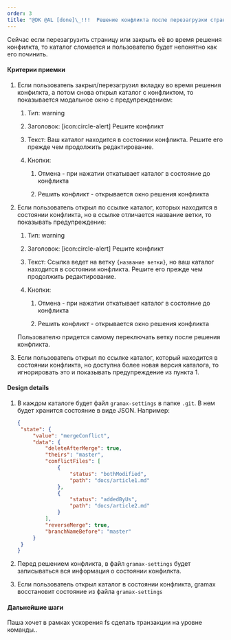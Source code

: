 ```yaml
---
order: 3
title: "@DK @AL [done]\_!!!  Решение конфликта после перезагрузки страницы"
---
```


Сейчас если перезагрузить страницу или закрыть её во время решения конфилкта, то каталог сломается и пользователю будет непонятно как его починить.

#### Критерии приемки

1. Если пользователь закрыл/перезагрузил вкладку во время решения конфилкта, а потом снова открыл каталог с конфликтом, то показывается модальное окно с предупреждением:

   1. Тип: warning

   2. Заголовок: [icon:circle-alert] Решите конфликт

   3. Текст: Ваш каталог находится в состоянии конфликта. Решите его прежде чем продолжить редактирование.

   4. Кнопки:

      1. Отмена - при нажатии откатывает каталог в состояние до конфликта

      2. Решить конфликт - открывается окно решения конфликта

2. Если пользователь открыл по ссылке каталог, которых находится в состоянии конфликта, но в ссылке отличается название ветки, то показывать предупреждение:

   1. Тип: warning

   2. Заголовок: [icon:circle-alert] Решите конфликт

   3. Текст: Ссылка ведет на ветку `{название ветки}`, но ваш каталог находится в состоянии конфликта. Решите его прежде чем продолжить редактирование.

   4. Кнопки:

      1. Отмена - при нажатии откатывает каталог в состояние до конфликта

      2. Решить конфликт - открывается окно решения конфликта

   Пользователю придется самому переключать ветку после решения конфликта.

3. Если пользователь открыл по ссылке каталог, который находится в состоянии конфликта, но доступна более новая версия каталога, то игнорировать это и показывать предупреждение из пункта 1.

#### Design details

1. В каждом каталоге будет файл `gramax-settings` в папке `.git`. В нем будет хранится состояние в виде JSON. Например:

   ```json
   {
   	"state": {
   		"value": "mergeConflict",
   		"data": {
   			"deleteAfterMerge": true,
   			"theirs": "master",
   			"conflictFiles": [
   				{
   					"status": "bothModified",
   					"path": "docs/article1.md"
   				},
   				{
   					"status": "addedByUs",
   					"path": "docs/article2.md"
   				}
   			],
   			"reverseMerge": true,
   			"branchNameBefore": "master"
   		}
   	}
   }
   ```

2. Перед решением конфликта, в файл `gramax-settings` будет записываться вся информация о состоянии конфилкта.

3. Если пользователь открыл каталог в состоянии конфликта, gramax восстановит состояние из файла `gramax-settings`



#### Дальнейшие шаги

Паша хочет в рамках ускорения fs сделать транзакции на уровне команды..
